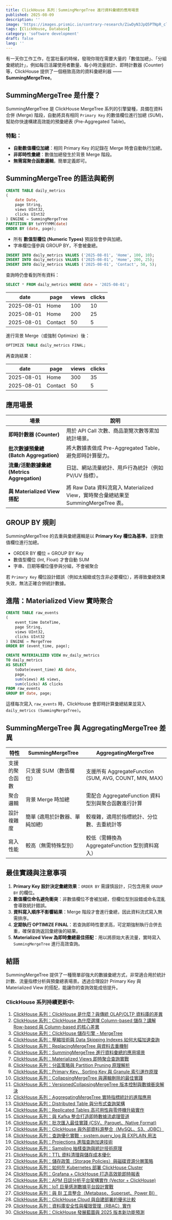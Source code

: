 ```yaml
---
title: ClickHouse 系列：SummingMergeTree 進行資料彙總的應用場景
published: 2025-08-09
description: ''
image: 'https://images.prismic.io/contrary-research/ZiwDyN3JpQ5PTNpR_clickhousecover.png?auto=format,compress'
tags: [ClickHouse, Database]
category: 'software development'
draft: false 
lang: ''
---
```


有一天你工作工作，在當社畜的時候，發現你現在需要大量的「數值加總」、「分組彙總統計」，例如每日活躍使用者數量、每小時流量統計、即時計數器 (Counter) 等，ClickHouse 提供了一個極致高效的資料彙總利器 —— **SummingMergeTree**。

## SummingMergeTree 是什麼？

SummingMergeTree 是 ClickHouse MergeTree 系列的引擎變種，具備在資料合併 (Merge) 階段，自動將具有相同 `Primary Key` 的數值欄位進行加總 (SUM)，幫助你快速構建高效能的預彙總表 (Pre-Aggregated Table)。

### 特點：

* **自動數值欄位加總**：相同 Primary Key 的記錄在 Merge 時會自動執行加總。
* **非即時性彙總**：數值加總發生於背景 Merge 階段。
* **無需寫聚合函數邏輯**，簡單定義即可。


## SummingMergeTree 的語法與範例

```sql
CREATE TABLE daily_metrics
(
    date Date,
    page String,
    views UInt32,
    clicks UInt32
) ENGINE = SummingMergeTree
PARTITION BY toYYYYMM(date)
ORDER BY (date, page);
```

* 所有 **數值型欄位 (Numeric Types)** 預設皆會參與加總。
* 字串欄位僅參與 GROUP BY，不會被彙總。

```sql
INSERT INTO daily_metrics VALUES ('2025-08-01', 'Home', 100, 10);
INSERT INTO daily_metrics VALUES ('2025-08-01', 'Home', 200, 25);
INSERT INTO daily_metrics VALUES ('2025-08-01', 'Contact', 50, 5);
```

查詢時仍會看到所有資料：

```sql
SELECT * FROM daily_metrics WHERE date = '2025-08-01';
```

| date       | page    | views | clicks |
| ---------- | ------- | ----- | ------ |
| 2025-08-01 | Home    | 100   | 10     |
| 2025-08-01 | Home    | 200   | 25     |
| 2025-08-01 | Contact | 50    | 5      |

進行背景 Merge（或強制 Optimize）後：

```sql
OPTIMIZE TABLE daily_metrics FINAL;
```

再查詢結果：

| date       | page    | views | clicks |
| ---------- | ------- | ----- | ------ |
| 2025-08-01 | Home    | 300   | 35     |
| 2025-08-01 | Contact | 50    | 5      |


## 應用場景

| 場景                                  | 說明                                                               |
| ----------------------------------- | ---------------------------------------------------------------- |
| **即時計數器 (Counter)** | 用於 API Call 次數、商品瀏覽次數等累加統計場景。                                    |
| **批次數據預彙總 (Batch Aggregation)**     | 將大數據表做成 Pre-Aggregated Table，避免即時計算壓力。                           |
| **流量/活動數據彙總 (Metrics Aggregation)** | 日誌、網站流量統計、用戶行為統計（例如 PV/UV 指標）。                                   |
| **與 Materialized View 搭配**          | 將 Raw Data 資料流寫入 Materialized View，實時聚合彙總結果至 SummingMergeTree 表。 |


## GROUP BY 規則

SummingMergeTree 的去重與彙總邏輯是以 **Primary Key 欄位為基準**，並對數值欄位進行加總。

* ORDER BY 欄位 = GROUP BY Key
* 數值型欄位 (Int, Float) 才會自動 SUM
* 字串、日期等欄位僅參與分組，不會被聚合

若 `Primary Key` 欄位設計錯誤（例如太細緻或包含非必要欄位），將導致彙總效果失效，無法正確合併統計數據。


## 進階：Materialized View 實時聚合

```sql
CREATE TABLE raw_events
(
    event_time DateTime,
    page String,
    views UInt32,
    clicks UInt32
) ENGINE = MergeTree
ORDER BY (event_time, page);

CREATE MATERIALIZED VIEW mv_daily_metrics
TO daily_metrics
AS SELECT
    toDate(event_time) AS date,
    page,
    sum(views) AS views,
    sum(clicks) AS clicks
FROM raw_events
GROUP BY date, page;
```

這樣每次寫入 `raw_events` 時，ClickHouse 會即時計算彙總結果並寫入 `daily_metrics (SummingMergeTree)`。


## SummingMergeTree 與 AggregatingMergeTree 差異

| 特性      | SummingMergeTree | AggregatingMergeTree                               |
| ------- | ---------------- | -------------------------------------------------- |
| 支援的聚合函數 | 只支援 SUM（數值欄位）    | 支援所有 AggregateFunction (SUM, AVG, COUNT, MIN, MAX) |
| 聚合邏輯    | 背景 Merge 時加總     | 需配合 AggregateFunction 資料型別與聚合函數進行計算                |
| 設計複雜度   | 簡單 (適用於計數器、單純加總) | 較複雜，適用於指標統計、分位數、去重統計等                              |
| 寫入性能    | 較高（無需特殊型別）       | 較低（需轉換為 AggregateFunction 型別資料寫入）                  |


## 最佳實踐與注意事項

1. **Primary Key 設計決定彙總效果**：`ORDER BY` 需謹慎設計，只包含用來 `GROUP BY` 的欄位。
2. **數值欄位命名避免衝突**：非數值欄位不會被加總，但欄位型別設錯或命名混亂會導致統計錯誤。
3. **資料寫入順序不影響結果**：Merge 階段才會進行彙總，因此資料流式寫入無需排序。
4. **定期執行 OPTIMIZE FINAL**：若查詢即時性要求高，可定期強制執行合併去重，確保查詢返回彙總後的結果。
5. **Materialized View 為即時彙總最佳搭配**：用以將原始大表流量，實時寫入 `SummingMergeTree` 進行高效查詢。

## 結語

SummingMergeTree 提供了一種簡單卻強大的數據彙總方式，非常適合用於統計計數、流量指標分析與預彙總表場景。透過合理設計 Primary Key 與 Materialized View 的搭配，能讓你的查詢效能成倍提升。

### ClickHouse 系列持續更新中:

1. [ClickHouse 系列：ClickHouse 是什麼？與傳統 OLAP/OLTP 資料庫的差異](https://blog.vicwen.app/posts/what-is-clickhouse/)
2. [ClickHouse 系列：ClickHouse 為什麼選擇 Column-based 儲存？講解 Row-based 與 Column-based 的核心差異](https://blog.vicwen.app/posts/clickhouse-column-row-based-storage/)
3. [ClickHouse 系列：ClickHouse 儲存引擎 - MergeTree](https://blog.vicwen.app/posts/clickhouse-mergetree-engine)
4. [ClickHouse 系列：壓縮技術與 Data Skipping Indexes 如何大幅加速查詢](https://blog.vicwen.app/posts/clickhouse-compression-skipping-index/)
5. [ClickHouse 系列：ReplacingMergeTree 與資料去重機制](https://blog.vicwen.app/posts/clickhouse-replacingmergetree-deduplication/)
6. [ClickHouse 系列：SummingMergeTree 進行資料彙總的應用場景](https://blog.vicwen.app/posts/clickhouse-summingmergetree-aggregation/)
7. [ClickHouse 系列：Materialized Views 即時聚合查詢實戰](https://blog.vicwen.app/posts/clickhouse-materialized-view/)
8. [ClickHouse 系列：分區策略與 Partition Pruning 原理解析](https://blog.vicwen.app/posts/clickhouse-partition-pruning/)
9. [ClickHouse 系列：Primary Key、Sorting Key 與 Granule 索引運作原理](https://blog.vicwen.app/posts/clickhouse-primary-sorting-key/)
10. [ClickHouse 系列：CollapsingMergeTree 與邏輯刪除的最佳實踐](https://blog.vicwen.app/posts/clickhouse-collapsingmergetree/)
11. [ClickHouse 系列：VersionedCollapsingMergeTree 版本控制與數據衝突解決](https://blog.vicwen.app/posts/clickhouse-versioned-collapsingmergetree/)
12. [ClickHouse 系列：AggregatingMergeTree 實時指標統計的進階應用](https://blog.vicwen.app/posts/clickhouse-aggregatingmergetree/)
13. [ClickHouse 系列：Distributed Table 與分布式查詢架構](https://blog.vicwen.app/posts/clickhouse-distributed-table/)
14. [ClickHouse 系列：Replicated Tables 高可用性與零停機升級實作](https://blog.vicwen.app/posts/clickhouse-replication-failover/)
15. [ClickHouse 系列：與 Kafka 整合打造即時數據流處理管道](https://blog.vicwen.app/posts/clickhouse-kafka-streaming/)
16. [ClickHouse 系列：批次匯入最佳實踐 (CSV、Parquet、Native Format)](https://blog.vicwen.app/posts/clickhouse-batch-import/)
17. [ClickHouse 系列：ClickHouse 與外部資料源整合（MySQL、S3、JDBC）](https://blog.vicwen.app/posts/clickhouse-external-data-integration/)
18. [ClickHouse 系列：查詢優化實戰 - system.query\_log 與 EXPLAIN 用法](https://blog.vicwen.app/posts/clickhouse-query-log-explain/)
19. [ClickHouse 系列：Projections 進階查詢加速技術](https://blog.vicwen.app/posts/clickhouse-projections-optimization/)
20. [ClickHouse 系列：Sampling 抽樣查詢與統計技術原理](https://blog.vicwen.app/posts/clickhouse-sampling-statistics/)
21. [ClickHouse 系列：TTL 資料清理與儲存成本優化](https://blog.vicwen.app/posts/clickhouse-ttl-storage-management/)
22. [ClickHouse 系列：儲存政策（Storage Policies）與磁碟資源分層策略](https://blog.vicwen.app/posts/clickhouse-storage-policies/)
23. [ClickHouse 系列：如何在 Kubernetes 部署 ClickHouse Cluster](https://blog.vicwen.app/posts/clickhouse-kubernetes-deployment/)
24. [ClickHouse 系列：Grafana + ClickHouse 打造高效能即時報表](https://blog.vicwen.app/posts/clickhouse-grafana-dashboard/)
25. [ClickHouse 系列：APM 日誌分析平台架構實作 (Vector + ClickHouse)](https://blog.vicwen.app/posts/clickhouse-apm-log-analytics/)
26. [ClickHouse 系列：IoT 巨量感測數據平台設計實戰](https://blog.vicwen.app/posts/clickhouse-iot-analytics/)
27. [ClickHouse 系列：與 BI 工具整合（Metabase、Superset、Power BI）](https://blog.vicwen.app/posts/clickhouse-bi-integration/)
28. [ClickHouse 系列：ClickHouse Cloud 與自建部署的優劣比較](https://blog.vicwen.app/posts/clickhouse-cloud-vs-self-host/)
29. [ClickHouse 系列：資料庫安全性與權限管理（RBAC）實作](https://blog.vicwen.app/posts/clickhouse-security-rbac/)
30. [ClickHouse 系列：ClickHouse 發展藍圖與 2025 版本新功能預測](https://blog.vicwen.app/posts/clickhouse-roadmap-2025/)

